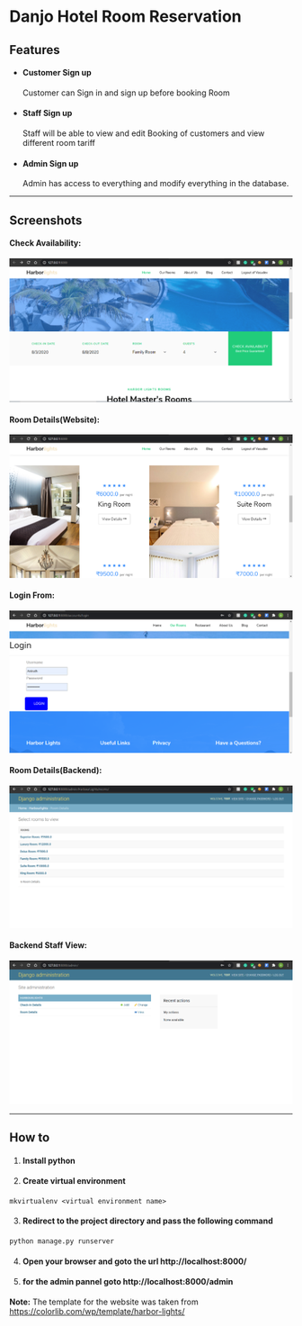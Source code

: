 # Danjo Hotel Room Reservation 


## Features
* <h4>Customer Sign up</h4>

   Customer can Sign in and sign up before booking Room
* <h4>Staff Sign up</h4>

   Staff will be able to view and edit Booking of customers and view different room tariff
* <h4>Admin Sign up</h4>

   Admin has access to everything and modify everything in the database.
   
___
## Screenshots

#### Check Availability:
![availability check](https://github.com/AnirudhVasudev47/Django/blob/master/Hotel%20website%20Screenshots/Availability%20check.png "Check Room Availbility")
#### Room Details(Website):
![Room Details Website](https://github.com/AnirudhVasudev47/Django/blob/master/Hotel%20website%20Screenshots/Rooms.png "Room Details(Website)")
#### Login From:
![Login Form](https://github.com/AnirudhVasudev47/Django/blob/master/Hotel%20website%20Screenshots/Login%20form.png "Login Form")
#### Room Details(Backend):
![Room Details(Backend)](https://github.com/AnirudhVasudev47/Django/blob/master/Hotel%20website%20Screenshots/Room%20details.png "Room Details(Backend)")
#### Backend Staff View:
![Backend Staff View](https://github.com/AnirudhVasudev47/Django/blob/master/Hotel%20website%20Screenshots/Staff%20view.png "Backend Staff View")

---

## How to  
1. <h4>Install python</h4>
2. <h4>Create virtual environment</h4> 
```
mkvirtualenv <virtual environment name>
```
3. <h4>Redirect to the project directory and pass the following command</h4>
```
python manage.py runserver
```
4. <h4> Open your browser and goto the url http://localhost:8000/  </h4>

5. <h4> for the admin pannel goto http://localhost:8000/admin </h4>


**Note:** The template for the website was taken from https://colorlib.com/wp/template/harbor-lights/
